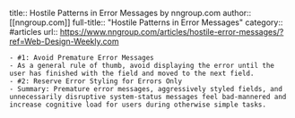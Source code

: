 title:: Hostile Patterns in Error Messages by nngroup.com
author:: [[nngroup.com]]
full-title:: "Hostile Patterns in Error Messages"
category:: #articles
url:: https://www.nngroup.com/articles/hostile-error-messages/?ref=Web-Design-Weekly.com

	- #1: Avoid Premature Error Messages
	- As a general rule of thumb, avoid displaying the error until the user has finished with the field and moved to the next field.
	- #2: Reserve Error Styling for Errors Only
	- Summary: Premature error messages, aggressively styled fields, and unnecessarily disruptive system-status messages feel bad-mannered and increase cognitive load for users during otherwise simple tasks.